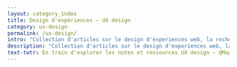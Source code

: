 ```yaml
---
layout: category_index
title: Design d'expériences – UX design
category: ux-design
permalink: /ux-design/
intro: "Collection d'articles sur le design d'experiences web, la recherche UX, l'accessibilité et la conception d'interfaces en général."
description: "Collection d'articles sur le design d'experiences web, la recherche UX, l'accessibilité et la conception d'interfaces en général."
text-twtr: En train d'explorer les notes et ressources UX design — @MagDuWebdesign
---
```

